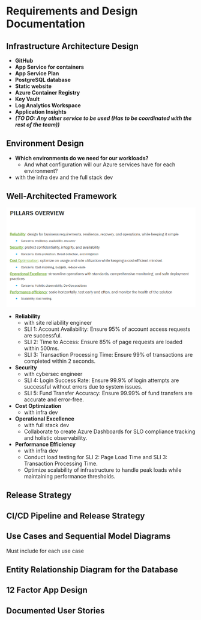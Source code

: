 # Requirements and Design Documentation

## Infrastructure Architecture Design

- **GitHub**
- **App Service for containers**
- **App Service Plan**
- **PostgreSQL database**
- **Static website**
- **Azure Container Registry**
- **Key Vault**
- **Log Analytics Workspace**
- **Application Insights**
- **_(TO DO: Any other service to be used (Has to be coordinated with the rest of the team))_**

## Environment Design

- **Which environments do we need for our workloads?**
  - And what configuration will our Azure services have for each environment?
- with the infra dev and the full stack dev

## Well-Architected Framework

![1731181133359](image/README/1731181133359.png)

- **Reliability**
  - with site reliability engineer
  - SLI 1: Account Availability: Ensure 95% of account access requests are successful.
  - SLI 2: Time to Access: Ensure 85% of page requests are loaded within 500ms.
  - SLI 3: Transaction Processing Time: Ensure 99% of transactions are completed within 2 seconds.
- **Security**
  - with cybersec engineer
  - SLI 4: Login Success Rate: Ensure 99.9% of login attempts are successful without errors due to system issues.
  - SLI 5: Fund Transfer Accuracy: Ensure 99.99% of fund transfers are accurate and error-free.
- **Cost Optimization**
  - with infra dev
- **Operational Excellence**
  - with full stack dev
  - Collaborate to create Azure Dashboards for SLO compliance tracking and holistic observability.
- **Performance Efficiency**
  - with infra dev
  - Conduct load testing for SLI 2: Page Load Time and SLI 3: Transaction Processing Time.
  - Optimize scalability of infrastructure to handle peak loads while maintaining performance thresholds.

## Release Strategy

## CI/CD Pipeline and Release Strategy

## Use Cases and Sequential Model Diagrams
Must include for each use case

## Entity Relationship Diagram for the Database

## 12 Factor App Design

## Documented User Stories
